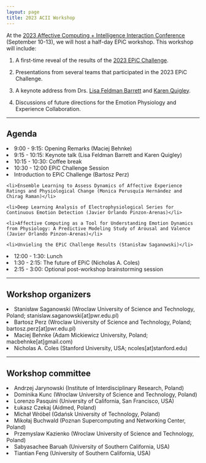 ```yaml
---
layout: page
title: 2023 ACII Workshop
---
```


At the <a href = "https://acii-conf.net/">2023 Affective Computing + Intelligence Interaction Conference</a> (September 10-13), we will host a half-day EPiC workshop. This workshop will include:

1. A first-time reveal of the results of the <a href = "https://epic-collab.github.io/competition/">2023 EPiC Challenge</a>.

2. Presentations from several teams that participated in the 2023 EPiC Challenge.

3. A keynote address from Drs. <a href = "https://lisafeldmanbarrett.com/">Lisa Feldman Barrett</a> and <a href = "https://cos.northeastern.edu/people/karen-quigley/">Karen Quigley</a>.

4. Discussions of future directions for the Emotion Physiology and Experience Collaboration.


***
## Agenda
<li>9:00 - 9:15: Opening Remarks (Maciej Behnke)</li>

<li>9:15 - 10:15: Keynote talk (Lisa Feldman Barrett and Karen Quigley)</li>

<li>10:15 - 10:30: Coffee break</li>

<li>10:30 - 12:00 EPiC Challenge Session</li>
	<li>Introduction to EPiC Challenge (Bartosz Perz)</li>
	
	<li>Ensemble Learning to Assess Dynamics of Affective Experience Ratings and Physiological Change (Monica Perusquía Hernández and Chirag Raman)</li>

	<li>Deep Learning Analysis of Electrophysiological Series for Continuous Emotion Detection (Javier Orlando Pinzon-Arenas)</li>

	<li>Affective Computing as a Tool for Understanding Emotion Dynamics from Physiology: A Predictive Modeling Study of Arousal and Valence (Javier Orlando Pinzon-Arenas)</li>

	<li>Unvieling the EPiC Challenge Results (Stanisław Saganowski)</li>

<li>12:00 - 1:30: Lunch</li>

<li>1:30 - 2:15: The future of EPiC (Nicholas A. Coles)</li>

<li>2:15 - 3:00: Optional post-workshop brainstorming session</li>

***
## Workshop organizers

<li>Stanisław Saganowski (Wroclaw University of Science and Technology, Poland; stanislaw.saganowski[at]pwr.edu.pl)</li>

<li>Bartosz Perz (Wroclaw University of Science and Technology, Poland; bartosz.perz[at]pwr.edu.pl)</li>

<li>Maciej Behnke (Adam Mickiewicz University, Poland; macbehnke[at]gmail.com)</li>

<li>Nicholas A. Coles (Stanford University, USA; ncoles[at]stanford.edu)</li>


***
## Workshop committee

<li>Andrzej Jarynowski (Institute of Interdisciplinary Research, Poland)</li>

<li>Dominika Kunc (Wroclaw University of Science and Technology, Poland)</li>

<li>Lorenzo Pasquini (University of California, San Francisco, USA)</li>

<li>Łukasz Czekaj (Aidmed, Poland)</li>

<li>Michał Wróbel (Gdańsk University of Technology, Poland)</li>

<li>Mikołaj Buchwald (Poznan Supercomputing and Networking Center, Poland)</li>

<li>Przemyslaw Kazienko (Wroclaw University of Science and Technology, Poland)</li>

<li>Sabyasachee Baruah (University of Southern California, USA)</li>

<li>Tiantian Feng (University of Southern California, USA)</li>